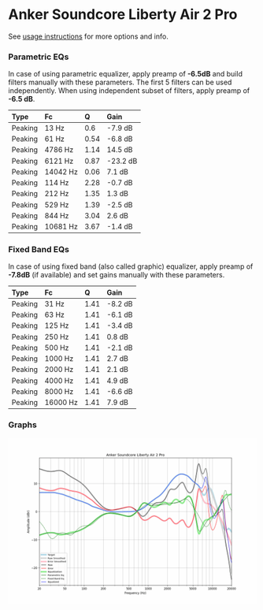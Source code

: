 # Anker Soundcore Liberty Air 2 Pro
See [usage instructions](https://github.com/jaakkopasanen/AutoEq#usage) for more options and info.

### Parametric EQs
In case of using parametric equalizer, apply preamp of **-6.5dB** and build filters manually
with these parameters. The first 5 filters can be used independently.
When using independent subset of filters, apply preamp of **-6.5 dB**.

| Type    | Fc       |    Q | Gain     |
|:--------|:---------|:-----|:---------|
| Peaking | 13 Hz    | 0.6  | -7.9 dB  |
| Peaking | 61 Hz    | 0.54 | -6.8 dB  |
| Peaking | 4786 Hz  | 1.14 | 14.5 dB  |
| Peaking | 6121 Hz  | 0.87 | -23.2 dB |
| Peaking | 14042 Hz | 0.06 | 7.1 dB   |
| Peaking | 114 Hz   | 2.28 | -0.7 dB  |
| Peaking | 212 Hz   | 1.35 | 1.3 dB   |
| Peaking | 529 Hz   | 1.39 | -2.5 dB  |
| Peaking | 844 Hz   | 3.04 | 2.6 dB   |
| Peaking | 10681 Hz | 3.67 | -1.4 dB  |

### Fixed Band EQs
In case of using fixed band (also called graphic) equalizer, apply preamp of **-7.8dB**
(if available) and set gains manually with these parameters.

| Type    | Fc       |    Q | Gain    |
|:--------|:---------|:-----|:--------|
| Peaking | 31 Hz    | 1.41 | -8.2 dB |
| Peaking | 63 Hz    | 1.41 | -6.1 dB |
| Peaking | 125 Hz   | 1.41 | -3.4 dB |
| Peaking | 250 Hz   | 1.41 | 0.8 dB  |
| Peaking | 500 Hz   | 1.41 | -2.1 dB |
| Peaking | 1000 Hz  | 1.41 | 2.7 dB  |
| Peaking | 2000 Hz  | 1.41 | 2.1 dB  |
| Peaking | 4000 Hz  | 1.41 | 4.9 dB  |
| Peaking | 8000 Hz  | 1.41 | -6.6 dB |
| Peaking | 16000 Hz | 1.41 | 7.9 dB  |

### Graphs
![](./Anker%20Soundcore%20Liberty%20Air%202%20Pro.png)
